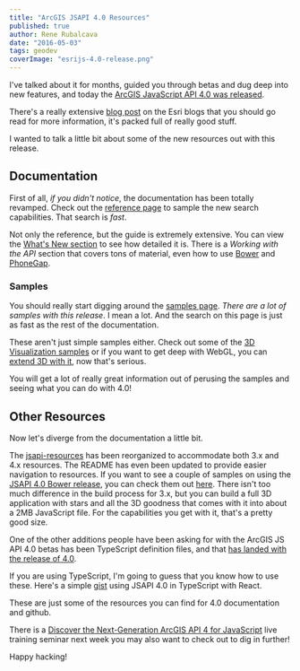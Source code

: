 ```yaml
---
title: "ArcGIS JSAPI 4.0 Resources"
published: true
author: Rene Rubalcava
date: "2016-05-03"
tags: geodev
coverImage: "esrijs-4.0-release.png"
---
```


I've talked about it for months, guided you through betas and dug deep into new features, and today the [ArcGIS JavaScript API 4.0 was released](https://developers.arcgis.com/javascript/).

There's a really extensive [blog post](https://blogs.esri.com/esri/arcgis/2016/05/03/arcgis-api-for-javascript-4-0-released/) on the Esri blogs that you should go read for more information, it's packed full of really good stuff.

I wanted to talk a little bit about some of the new resources out with this release.

## Documentation

First of all, _if you didn't notice_, the documentation has been totally revamped. Check out the [reference page](https://developers.arcgis.com/javascript/latest/api-reference/index.html) to sample the new search capabilities. That search is _fast_.

Not only the reference, but the guide is extremely extensive. You can view the [What's New section](https://developers.arcgis.com/javascript/latest/guide/whats-new/index.html) to see how detailed it is. There is a _Working with the API_ section that covers tons of material, even how to use [Bower](https://developers.arcgis.com/javascript/latest/guide/using-bower/index.html) and [PhoneGap](https://developers.arcgis.com/javascript/latest/guide/using-phonegap/index.html).

### Samples

You should really start digging around the [samples page](https://developers.arcgis.com/javascript/latest/sample-code/index.html). _There are a lot of samples with this release_. I mean a lot. And the search on this page is just as fast as the rest of the documentation.

These aren't just simple samples either. Check out some of the [3D Visualization samples](https://developers.arcgis.com/javascript/latest/sample-code/visualization-vv-extrusion/index.html) or if you want to get deep with WebGL, you can [extend 3D with it](https://developers.arcgis.com/javascript/latest/sample-code/scene-external-renderer/index.html), now that's serious.

You will get a lot of really great information out of perusing the samples and seeing what you can do with 4.0!

## Other Resources

Now let's diverge from the documentation a little bit.

The [jsapi-resources](https://github.com/Esri/jsapi-resources) has been reorganized to accommodate both 3.x and 4.x resources. The README has even been updated to provide easier navigation to resources. If you want to see a couple of samples on using the [JSAPI 4.0 Bower release](https://github.com/Esri/arcgis-js-api/releases/tag/4.0.0), you can check them out [here](https://github.com/Esri/jsapi-resources/tree/master/4.x/bower). There isn't too much difference in the build process for 3.x, but you can build a full 3D application with stars and all the 3D goodness that comes with it into about a 2MB JavaScript file. For the capabilities you get with it, that's a pretty good size.

One of the other additions people have been asking for with the ArcGIS JS API 4.0 betas has been TypeScript definition files, and that [has landed with the release of 4.0](https://github.com/Esri/jsapi-resources/tree/master/4.x/typescript).

If you are using TypeScript, I'm going to guess that you know how to use these. Here's a simple [gist](https://gist.github.com/odoe/de06ae8db349e82216a716bf2b2a5198) using JSAPI 4.0 in TypeScript with React.

These are just some of the resources you can find for 4.0 documentation and github.

There is a [Discover the Next-Generation ArcGIS API 4 for JavaScript](http://training.esri.com/Gateway/index.cfm?fa=seminars.viewDetails&course_id=252) live training seminar next week you may also want to check out to dig in further!

Happy hacking!
